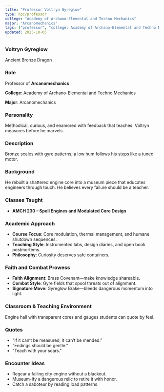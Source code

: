 ```yaml
---
title: "Professor Voltryn Gyreglow"
type: npc/professor
college: "Academy of Archano-Elemental and Techno Mechanics"
major: "Arcanomechanics"
tags: ["professor", "college: Academy of Archano-Elemental and Techno Mechanics", "major: Arcanomechanics", "variant:bronze"]
updated: 2025-10-05
---
```

### Voltryn Gyreglow

Ancient Bronze Dragon

### Role

Professor of **Arcanomechanics**

**College**: Academy of Archano-Elemental and Techno Mechanics

**Major**: Arcanomechanics

### Personality

Methodical, curious, and enamored with feedback that teaches. Voltryn measures before he marvels.

### Description

Bronze scales with gyre patterns; a low hum follows his steps like a tuned motor.

### Background

He rebuilt a shattered engine core into a museum piece that educates engineers through touch. He believes every failure should be a teacher.

### Classes Taught

- **AMCH 230 – Spell Engines and Modulated Core Design**



### Academic Approach

- **Course Focus**: Core modulation, thermal management, and humane shutdown sequences.
- **Teaching Style**: Instrumented labs, design diaries, and open book postmortems.
- **Philosophy**: Curiosity deserves safe containers.

### Faith and Combat Prowess

- **Faith Alignment**: Brass Covenant—make knowledge shareable.
- **Combat Style**: Gyre fields that spool threats out of alignment.
- **Signature Move**: Gyreglow Brake—bleeds dangerous momentum into light.

### Classroom & Teaching Environment

Engine hall with transparent cores and gauges students can quote by feel.

### Quotes

- "If it can’t be measured, it can’t be mended."
- "Endings should be gentle."
- "Teach with your scars."

### Encounter Ideas

- Regear a failing city engine without a blackout.
- Museum-ify a dangerous relic to retire it with honor.
- Catch a saboteur by reading load patterns.
